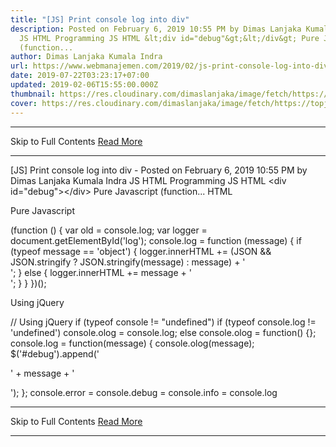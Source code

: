 ```yaml
---
title: "[JS] Print console log into div"
description: Posted on February 6, 2019 10:55 PM by Dimas Lanjaka Kumala Indra
  JS HTML Programming JS HTML &lt;div id="debug"&gt;&lt;/div&gt; Pure Javascript
  (function...
author: Dimas Lanjaka Kumala Indra
url: https://www.webmanajemen.com/2019/02/js-print-console-log-into-div.html
date: 2019-07-22T03:23:17+07:00
updated: 2019-02-06T15:55:00.000Z
thumbnail: https://res.cloudinary.com/dimaslanjaka/image/fetch/https://topjavatutorial.com/wp-content/uploads/2016/08/consolelog.png
cover: https://res.cloudinary.com/dimaslanjaka/image/fetch/https://topjavatutorial.com/wp-content/uploads/2016/08/consolelog.png
---
```


<hr/> Skip to Full Contents <a href="https://www.webmanajemen.com/2019/02/js-print-console-log-into-div.html" rel="follow" class="button" id="read-more">Read More</a> <hr/> [JS] Print console log into div - Posted on February 6, 2019 10:55 PM by Dimas Lanjaka Kumala Indra JS HTML Programming JS HTML &lt;div id="debug"&gt;&lt;/div&gt; Pure Javascript (function... HTML

<div id="debug"></div>

Pure Javascript

(function () {
    var old = console.log;
    var logger = document.getElementById('log');
    console.log = function (message) {
        if (typeof message == 'object') {
            logger.innerHTML += (JSON && JSON.stringify ? JSON.stringify(message) : message) + '<br />';
        } else {
            logger.innerHTML += message + '<br />';
        }
    }
})();

Using jQuery

// Using jQuery
if (typeof console  != "undefined") 
    if (typeof console.log != 'undefined')
        console.olog = console.log;
    else
        console.olog = function() {};
console.log = function(message) {
    console.olog(message);
    $('#debug').append('<p>' + message + '</p>');
};
console.error = console.debug = console.info =  console.log <hr/> Skip to Full Contents <a href="https://www.webmanajemen.com/2019/02/js-print-console-log-into-div.html" rel="follow" class="button" id="read-more">Read More</a> <hr/>